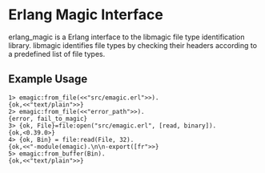 # Erlang Magic Interface

erlang_magic is a Erlang interface to the libmagic file type identification library.  libmagic identifies file types by checking their headers according to a predefined list of file types. 


## Example Usage
	1> emagic:from_file(<<"src/emagic.erl">>).
	{ok,<<"text/plain">>}
	2> emagic:from_file(<<"error_path">>).       
	{error, fail_to_magic}
	3> {ok, File}=file:open("src/emagic.erl", [read, binary]).
	{ok,<0.39.0>}
	4> {ok, Bin} = file:read(File, 32).
	{ok,<<"-module(emagic).\n\n-export([fr">>}
	5> emagic:from_buffer(Bin).     
	{ok,<<"text/plain">>}

